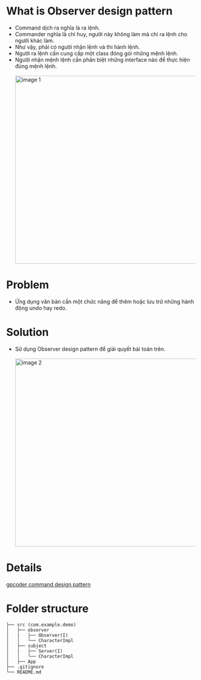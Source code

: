 # What is Observer design pattern
- Command dịch ra nghĩa là ra lệnh.
-  Commander nghĩa là chỉ huy, người này không làm mà chỉ ra lệnh cho người khác làm. 
-  Như vậy, phải có người nhận lệnh và thi hành lệnh. 
-  Người ra lệnh cần cung cấp một class đóng gói những mệnh lệnh.
-  Người nhận mệnh lệnh cần phân biệt những interface nào để thực hiện đúng mệnh lệnh.<br><br>
![image 1](https://gpcoder.com/wp-content/uploads/2018/12/design-patterns-command-diagram.png) 

# Problem
- Ứng dụng văn bản cần một chức năng để thêm hoặc lưu trữ những hành động undo hay redo.

# Solution
- Sử dụng Observer design pattern để giải quyết bài toán trên.<br><br>
![image 2](https://gpcoder.com/wp-content/uploads/2018/12/design-patterns-command-example2.png)

# Details
[gpcoder command design pattern](https://gpcoder.com/4686-huong-dan-java-design-pattern-command/)
 
# Folder structure
```
├── src (com.example.demo)
│   ├── observer
│   |   ├── Observer(I)
│   │   └── CharacterImpl
│   ├── subject
│   |   ├── Server(I)
│   │   └── CharacterImpl
│   ├── App
├── .gitignore
└── README.md
```
<style>
    img {
        display: block;
        margin:0 auto;
        width:500px;
    }
    h2, h3{
        text-align:center;
    }
</style>